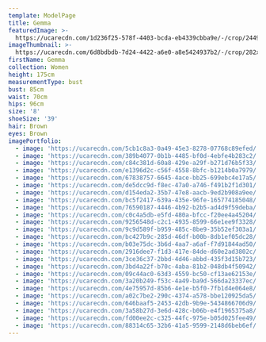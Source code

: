 ```yaml
---
template: ModelPage
title: Gemma
featuredImage: >-
  https://ucarecdn.com/1d236f25-578f-4403-bcda-eb4339cbba9e/-/crop/2449x1201/0,111/-/preview/
imageThumbnail: >-
  https://ucarecdn.com/6d8bdbdb-7d24-4422-a6e0-a8e5424937b2/-/crop/282x362/129,17/-/preview/
firstName: Gemma
collection: Women
height: 175cm
measurementType: bust
bust: 85cm
waist: 70cm
hips: 96cm
size: '8'
shoeSize: '39'
hair: Brown
eyes: Brown
imagePortfolio:
  - image: 'https://ucarecdn.com/5cb1c8a3-0a49-45e3-8278-07768c89efed/'
  - image: 'https://ucarecdn.com/389b4077-0b1b-4485-bf0d-4ebfe4b283c2/'
  - image: 'https://ucarecdn.com/c84c381d-60a8-429e-a29f-b271d76b5f33/'
  - image: 'https://ucarecdn.com/e1396d2c-c56f-4558-8bfc-b1214b0a7979/'
  - image: 'https://ucarecdn.com/67838757-6645-4ace-bb25-699ebc4e17a5/'
  - image: 'https://ucarecdn.com/de5dcc9d-f8ec-47a0-a746-f491b2f1d301/'
  - image: 'https://ucarecdn.com/d154eda2-35b7-47e8-aacb-9ed2b908a9ee/'
  - image: 'https://ucarecdn.com/bc5f2417-639a-435e-96fe-165774185048/'
  - image: 'https://ucarecdn.com/76590187-4446-4b92-b2b5-ad4d9f59deba/'
  - image: 'https://ucarecdn.com/c0c4a5db-e5fd-480a-bfcc-f20ee4a45204/'
  - image: 'https://ucarecdn.com/9256548d-c2c1-4935-8599-66e1ee9f3328/'
  - image: 'https://ucarecdn.com/9c9d589f-b959-485c-8be9-35b52ef303a1/'
  - image: 'https://ucarecdn.com/bc427b9c-285d-46df-b00b-8db1ef05dc28/'
  - image: 'https://ucarecdn.com/b03e75dc-3b6d-4aa7-a6af-f7d91844ad50/'
  - image: 'https://ucarecdn.com/2916dee7-f1d3-417e-84de-d60e2ad3802c/'
  - image: 'https://ucarecdn.com/3ce36c37-2bbd-4d46-abbd-435f3d15b723/'
  - image: 'https://ucarecdn.com/3bd4a22f-b70c-4aba-81b2-048db4f50942/'
  - image: 'https://ucarecdn.com/09c44ac0-63d3-4559-bc50-cf13ae62153e/'
  - image: 'https://ucarecdn.com/3a20b249-f53c-4a49-ba9d-566da23337ec/'
  - image: 'https://ucarecdn.com/4e75957d-85b6-4e1e-b5f0-7fb1d4e064e8/'
  - image: 'https://ucarecdn.com/a02c7be2-290c-4374-a578-bbe120925da5/'
  - image: 'https://ucarecdn.com/646baaf5-2453-42db-9b9e-5434866706d9/'
  - image: 'https://ucarecdn.com/3a58b27d-3e6d-428c-b06b-e4f1965375a8/'
  - image: 'https://ucarecdn.com/fd00ee2c-c325-44fc-975e-b05d025fee49/'
  - image: 'https://ucarecdn.com/88314c65-32b6-41a5-9599-2148d6beb6ef/'
---
```


